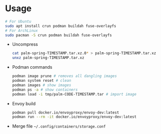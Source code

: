 # Usage

```bash
# For Ubuntu
sudo apt install crun podman buildah fuse-overlayfs
# For ArchLinux
sudo pacman -S crun podman buildah fuse-overlayfs
```

- Uncompress

  ```bash
  cat palm-spring-TIMESTAMP.tar.xz.0* > palm-spring-TIMESTAMP.tar.xz
  unxz palm-spring-TIMESTAMP.tar.xz
  ```

- Podman commands

  ```bash
  podman image prune # removes all dangling images
  podman system reset # clean
  podman images # show images
  podman ps -a # show containers
  podman load -i tmp/palm-CODE-TIMESTAMP.tar # import image
  ```

- Envoy build

  ```bash
  podman pull docker.io/envoyproxy/envoy-dev:latest
  podman run --rm -it docker.io/envoyproxy/envoy-dev:latest
  ```

- Merge file `~/.config/containers/storage.conf`
